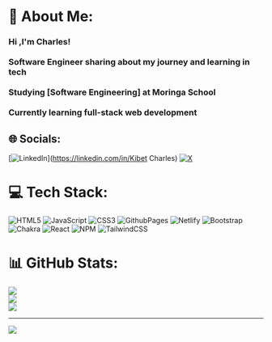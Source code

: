 # 💫 About Me:
### Hi ,I'm Charles!<br><br>Software Engineer sharing about my journey and learning in tech<br><br>Studying [Software Engineering] at Moringa School<br><br>Currently learning full-stack web development


## 🌐 Socials:
[![LinkedIn](https://img.shields.io/badge/LinkedIn-%230077B5.svg?logo=linkedin&logoColor=white)](https://linkedin.com/in/Kibet Charles) [![X](https://img.shields.io/badge/X-black.svg?logo=X&logoColor=white)](https://x.com/CharlesBiegon3) 

# 💻 Tech Stack:
![HTML5](https://img.shields.io/badge/html5-%23E34F26.svg?style=plastic&logo=html5&logoColor=white) ![JavaScript](https://img.shields.io/badge/javascript-%23323330.svg?style=plastic&logo=javascript&logoColor=%23F7DF1E) ![CSS3](https://img.shields.io/badge/css3-%231572B6.svg?style=plastic&logo=css3&logoColor=white) ![GithubPages](https://img.shields.io/badge/github%20pages-121013?style=plastic&logo=github&logoColor=white) ![Netlify](https://img.shields.io/badge/netlify-%23000000.svg?style=plastic&logo=netlify&logoColor=#00C7B7) ![Bootstrap](https://img.shields.io/badge/bootstrap-%238511FA.svg?style=plastic&logo=bootstrap&logoColor=white) ![Chakra](https://img.shields.io/badge/chakra-%234ED1C5.svg?style=plastic&logo=chakraui&logoColor=white) ![React](https://img.shields.io/badge/react-%2320232a.svg?style=plastic&logo=react&logoColor=%2361DAFB) ![NPM](https://img.shields.io/badge/NPM-%23CB3837.svg?style=plastic&logo=npm&logoColor=white) ![TailwindCSS](https://img.shields.io/badge/tailwindcss-%2338B2AC.svg?style=plastic&logo=tailwind-css&logoColor=white)
# 📊 GitHub Stats:
![](https://github-readme-stats.vercel.app/api?username=Charles4500&theme=dark&hide_border=false&include_all_commits=true&count_private=false)<br/>
![](https://github-readme-streak-stats.herokuapp.com/?user=Charles4500&theme=dark&hide_border=false)<br/>
![](https://github-readme-stats.vercel.app/api/top-langs/?username=Charles4500&theme=dark&hide_border=false&include_all_commits=true&count_private=false&layout=compact)

---
[![](https://visitcount.itsvg.in/api?id=Charles4500&icon=1&color=12)](https://visitcount.itsvg.in)

<!-- Proudly created with GPRM ( https://gprm.itsvg.in ) -->
